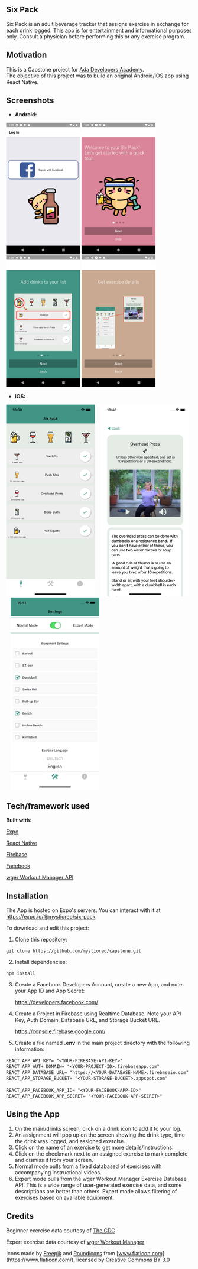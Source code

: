 ## Six Pack
Six Pack is an adult beverage tracker that assigns exercise in exchange for each drink logged.
This app is for entertainment and informational purposes only. 
Consult a physician before performing this or any exercise program.

## Motivation
This is a Capstone project for [Ada Developers Academy](https://www.adadevelopersacademy.org/).  
The objective of this project was to build an original Android/iOS app using React Native.
 
## Screenshots
* <b>Android:</b>     

![Login Screen](/pushup-app/assets/images/screenshots/intro0screenshot.png?raw=true) ![Intro Screen 1](/pushup-app/assets/images/screenshots/intro1screenshot.png?raw=true)  ![Intro Screen 2](/pushup-app/assets/images/screenshots/intro2screenshot.png?raw=true) ![Intro Screen 3](/pushup-app/assets/images/screenshots/intro3screenshot.png?raw=true)


* <b>iOS:</b>     

![Home Screen](/pushup-app/assets/images/screenshots/mainscreen.png?raw=true) &nbsp;&nbsp;  ![Exercise Details](/pushup-app/assets/images/screenshots/exercisescreen.png?raw=true) &nbsp;&nbsp;  ![Settings Screen](/pushup-app/assets/images/screenshots/settingsscreen.png?raw=true)

## Tech/framework used
<b>Built with:</b>

[Expo](https://expo.io/)

[React Native](https://facebook.github.io/react-native/)

[Firebase](https://firebase.google.com/)

[Facebook](https://developers.facebook.com/)

[wger Workout Manager API](https://wger.de)

## Installation
The App is hosted on Expo's servers.  You can interact with it at https://expo.io/@mystioreo/six-pack 

To download and edit this project:

1) Clone this repository:
```
git clone https://github.com/mystioreo/capstone.git
```
2) Install dependencies:
```
npm install
```
3) Create a Facebook Developers Account, create a new App, and note your App ID and App Secret:

    https://developers.facebook.com/

4) Create a Project in Firebase using Realtime Database.  Note your API Key, Auth Domain, Database URL, and Storage Bucket URL.

    https://console.firebase.google.com/

5) Create a file named <b>.env</b> in the main project directory with the following information:
```
REACT_APP_API_KEY= "<YOUR-FIREBASE-API-KEY>"
REACT_APP_AUTH_DOMAIN= "<YOUR-PROJECT-ID>.firebaseapp.com"
REACT_APP_DATABASE_URL= "https://<YOUR-DATABASE-NAME>.firebaseio.com"
REACT_APP_STORAGE_BUCKET= "<YOUR-STORAGE-BUCKET>.appspot.com"

REACT_APP_FACEBOOK_APP_ID= "<YOUR-FACEBOOK-APP-ID>"
REACT_APP_FACEBOOK_APP_SECRET= "<YOUR-FACEBOOK-APP-SECRET>"
```

## Using the App
1) On the main/drinks screen, click on a drink icon to add it to your log.
2) An assignment will pop up on the screen showing the drink type, time the drink was logged, and assigned exercise.
3) Click on the name of an exercise to get more details/instructions.
4) Click on the checkmark next to an assigned exercise to mark complete and dismiss it from your screen.
5) Normal mode pulls from a fixed databased of exercises with accompanying instructional videos.
6) Expert mode pulls from the wger Workout Manager Exercise Database API.  This is a wide range of user-generated exercise data, and some descriptions are better than others.  Expert mode allows filtering of exercises based on available equipment.

## Credits
Beginner exercise data courtesy of [The CDC](https://www.cdc.gov/physicalactivity/basics/videos/index.htm)

Expert exercise data courtesy of [wger Workout Manager](https://wger.de/en/)

Icons made by [Freepik](http://www.freepik.com/) and [Roundicons](https://www.roundicons.com/) from [www.flaticon.com](https://www.flaticon.com/), licensed by [Creative Commons BY 3.0](https://www.roundicons.com/)
